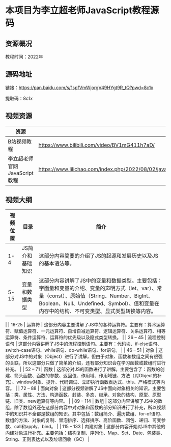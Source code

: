 # 本项目为李立超老师JavaScript教程源码

## 资源概况

教程时间：2022年

## 源码地址
链接：https://pan.baidu.com/s/1spfVmWjorgV49HYgt9R_tQ?pwd=8c1x

提取码：8c1x

## 视频资源
| 资源 | 网站 |
|----|----|
|  B站视频教程  |  https://www.bilibili.com/video/BV1mG411h7aD/  |
|  李立超老师官网JavaScript教程  |  https://www.lilichao.com/index.php/2022/08/02/javascript%e5%9f%ba%e7%a1%80%e8%a7%86%e9%a2%91%e6%95%99%e7%a8%8b/  |


## 视频大纲

| 视频位置 | 目录 | 简介 |
|------|----|----|
|   1-4   |  JS简介和基础知识  |  这部分内容简要的介绍了JS的起源和发展历史以及JS的基本语法等。  |
|   5-15   |  变量和数据类型  |  这部分内容讲解了JS中的变量和数据类型。主要包括：字面量和变量的介绍、变量的声明方式（let、var）、常量（const）、原始值（String、Number、BigInt、Boolean、Null、Undefined、Symbol）、值和变量在内存中的结构、不可变类型、显式类型转换等内容。
|
|   16-25   |  运算符  |  这部分内容主要讲解了JS中的各种运算符。主要有：算术运算符、赋值运算符、一元运算符、自增自减运算符、逻辑运算符、关系运算符、相等运算符、条件运算符、运算符的优先级以及隐式类型转换。
|
|   26 – 45   |  流程控制语句  |  这部分内容讲解了JS中的流程控制语句。主要有：代码块、if-else语句、switch-case语句、while语句、do-while语句、for语句。
|
|   46 – 51   |  对象  |  这部分对JS中的对象（Object）进行了讲解，但由于对象、函数和数组之间有很强的关联，所以这部分只做了简单的介绍，还有部分知识会在学习函数或数组时进行补充。
|
|   52 – 71   |  函数  |  这部分对JS的函数进行了讲解。主要包含了：函数的创建、箭头函数、函数的参数、返回值、作用域、作用域链、方法（对Object的补充）、window对象、提升、代码调试、立即执行函数表达式、this、严格模式等内容。
|
|   72 – 88   |  面向对象  |  这部分视频讲解了JS中面向对象相关的知识。主要包括：类、属性、方法、构造函数、封装、多态、继承、对象的结构、原型、原型链、旧类、new运算符等内容。
|
|   89 – 114   |  数组  |  这部分内容讲解了JS中的数组，除了数组外还在这部分内容中对对象和函数的部分知识进行了补充，所以视频中的知识并不全都是数组的知识。其中包括：数组简介、遍历数组、for-of语句、数组的方法、对象的复制、冒泡排序、选择排序、高阶函数、闭包、递归、可变参数、call和apply、bind。
|
|   115 – 133   |  内建对象  |  这部分内容开始对JS中其他的内建对象进行补充。主要包括：结构复制、序列化、Map、Set、Date、包装类、String、正则表达式以及垃圾回收（GC）
|
